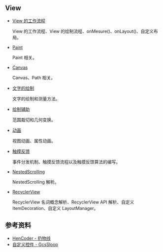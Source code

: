 

## View

- [View 的工作流程](./View%20的工作流程.md)

  View 的工作流程、View 的绘制流程、onMesure()、onLayout()、自定义布局。

- [Paint](./Paint.md)

  Paint 相关。

- [Canvas](./Canvas.md)

  Canvas、Path 相关。

- [文字的绘制](./文字的绘制.md)

  文字的绘制和测量方法。

- [绘制辅助](./范围裁切和几何变换.md)

  范围裁切和几何变换。

- [动画](./动画.md)

  视图动画、属性动画。

- [触摸反馈](./触摸反馈.md)

  事件分发机制、触摸反馈流程以及触摸反馈算法的编写。

- [NestedScrolling](./NestedScrolling.md)

  NestedScrolling 解析。

- [RecyclerView](./RecyclerView.md)

  RecyclerView 名词概念解析、RecyclerView API 解析、自定义 ItemDecoration、自定义 LayoutManager。


## 参考资料

- [HenCoder - 扔物线](https://hencoder.com/)
- [自定义控件 - GcsSloop](http://www.gcssloop.com/category/customvie/)
